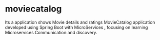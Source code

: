 # moviecatalog
Its a application shows Movie details and ratings 
MovieCatalog application developed using Spring Boot with MicroServices , focusing on learning Microservices Communication and discovery.
